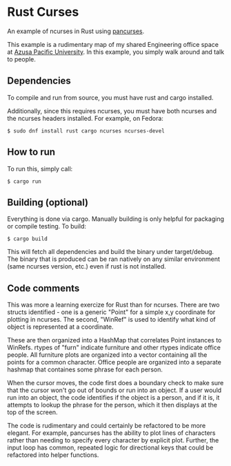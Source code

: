 Rust Curses
===========

An example of ncurses in Rust using [pancurses](https://github.com/ihalila/pancurses).  

This example is a rudimentary map of my shared Engineering office space at [Azusa Pacific University](https://apu.edu).  In this example, you simply walk around and talk to people.

## Dependencies

To compile and run from source, you must have rust and cargo installed.

Additionally, since this requires ncurses, you must have both ncurses and the ncurses headers installed.  For example, on Fedora:

`$ sudo dnf install rust cargo ncurses ncurses-devel`

## How to run

To run this, simply call:

`$ cargo run`

## Building (optional)

Everything is done via cargo.  Manually building is only helpful for packaging or compile testing.  To build:

`$ cargo build`

This will fetch all dependencies and build the binary under target/debug.  The binary that is produced can be ran natively on any similar environment (same ncurses version, etc.) even if rust is not installed.

## Code comments

This was more a learning exercize for Rust than for ncurses.  There are two structs identified - one is a generic "Point" for a simple x,y coordinate for plotting in ncurses.  The second, "WinRef" is used to identify what kind of object is represented at a coordinate.

These are then organized into a HashMap that correlates Point instances to WinRefs.  rtypes of "furn" indicate furniture and other rtypes indicate office people.  All furniture plots are organized into a vector containing all the points for a common character.  Office people are organized into a separate hashmap that containes some phrase for each person.

When the cursor moves, the code first does a boundary check to make sure that the cursor won't go out of bounds or run into an object.  If a user would run into an object, the code identifies if the object is a person, and if it is, it attempts to lookup the phrase for the person, which it then displays at the top of the screen.

The code is rudimentary and could certainly be refactored to be more elegant.  For example, pancurses has the ability to plot lines of characters rather than needing to specify every character by explicit plot.  Further, the input loop has common, repeated logic for directional keys that could be refactored into helper functions.

